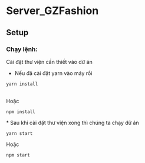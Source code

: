 
# Server_GZFashion
## Setup
### Chạy lệnh:

Cài đặt thư viện cần thiết vào dữ án<br>
* Nếu đã cài đặt yarn vào máy rồi<br>
```
yarn install 
```
<br>Hoặc
```
npm install
```
​* Sau khi cài đặt thư viện xong thì chúng ta chạy dữ án <br>
```
yarn start
```
Hoặc
```
npm start
```